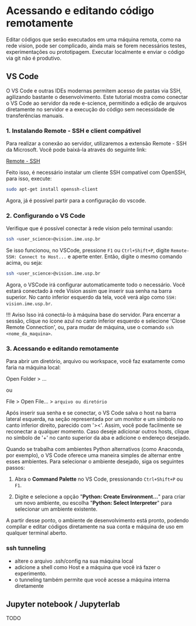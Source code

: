 # Acessando e editando código remotamente

Editar códigos que serão executados em uma máquina remota, como na rede vision, pode ser complicado, ainda mais se forem necessários testes, experimentações ou prototipagem. Executar localmente e enviar o código via git não é produtivo.

## VS Code
O VS Code e outras IDEs modernas permitem acesso de pastas via SSH, agilizando bastante o desenvolvimento. Este tutorial mostra como conectar o VS Code ao servidor da rede e-science, permitindo a edição de arquivos diretamente no servidor e a execução do código sem necessidade de transferências manuais.

### 1. Instalando Remote - SSH e client compátivel

Para realizar a conexão ao servidor, utilizaremos a extensão Remote - SSH da Microsoft. Você pode baixá-la através do seguinte link:

[Remote - SSH](https://marketplace.visualstudio.com/items?itemName=ms-vscode-remote.remote-ssh)

Feito isso, é necessário instalar um cliente SSH compatível com OpenSSH, para isso, execute:

```bash
sudo apt-get install openssh-client 
```

Agora, já é possível partir para a configuração do vscode. 

### 2. Configurando o VS Code

Verifique que é possível conectar à rede vision pelo terminal usando:

```bash
ssh <user_science>@vision.ime.usp.br
```

Se isso funcionou, no VSCode, pressione ```F1``` ou ```Ctrl+Shift+P```, digite ```Remote-SSH: Connect to Host...```
e aperte enter. Então, digite o mesmo comando acima, ou seja:

```bash
ssh <user_science>@vision.ime.usp.br
```

Agora, o VSCode irá configurar automaticamente todo o necessário. Você estará conectado à rede Vision assim que inserir sua senha na barra superior. No canto inferior esquerdo da tela, você verá algo como ```SSH: vision.ime.usp.br```.

!!! Aviso 
    Isso irá conectá-lo à máquina base do servidor. Para encerrar a sessão, clique no ícone azul no canto inferior esquerdo e selecione 'Close Remote Connection', ou, para mudar de máquina, use o comando ```ssh <nome_da_maquina>```.

### 3. Acessando e editando remotamente

Para abrir um diretório, arquivo ou workspace, você faz exatamente como faria na máquina local:
	
Open Folder > ...
    
ou

File > Open File... > ```arquivo ou diretório```

Após inserir sua senha e se conectar, o VS Code salva o host na barra lateral esquerda, na seção representada por um monitor e um símbolo no canto inferior direito, parecido com '><'. Assim, você pode facilmente se reconectar a qualquer momento. Caso deseje adicionar outros hosts, clique no símbolo de '+' no canto superior da aba e adicione o endereço desejado.

Quando se trabalha com ambientes Python alternativos (como Anaconda, por exemplo), o VS Code oferece uma maneira simples de alternar entre esses ambientes. Para selecionar o ambiente desejado, siga os seguintes passos:

1. Abra o **Command Palette** no VS Code, pressionando ```Ctrl+Shift+P``` ou ```F1```.

2. Digite e selecione a opção "**Python: Create Environment...**" para criar um novo ambiente, ou escolha "**Python: Select Interpreter**" para selecionar um ambiente existente.

A partir desse ponto, o ambiente de desenvolvimento está pronto, podendo compilar e editar códigos diretamente na sua conta e máquina de uso em qualquer terminal aberto.


### ssh tunneling
- altere o arquivo .ssh/config na sua máquina local
- adicione a shell como Host e a máquina que você irá fazer o experimento.
- o tunneling também permite que você acesse a máquina interna diretamente

## Jupyter notebook / Jupyterlab
TODO



